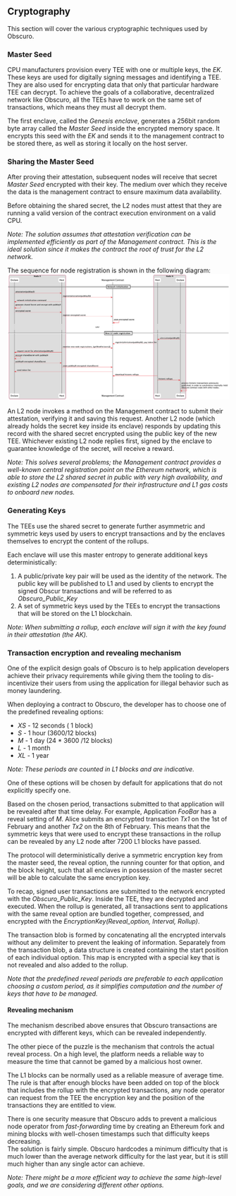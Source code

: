 ## Cryptography

This section will cover the various cryptographic techniques used by Obscuro.

### Master Seed
CPU manufacturers provision every TEE with one or multiple keys, the _EK_. These keys are used for digitally signing messages and identifying a TEE. They are also used for encrypting data that only that particular hardware TEE can decrypt. To achieve the goals of a collaborative, decentralized network like Obscuro, all the TEEs have to work on the same set of transactions, which means they must all decrypt them.

The first enclave, called the _Genesis enclave_, generates a 256bit random byte array called the _Master Seed_ inside the encrypted memory space. It encrypts this seed with the _EK_ and sends it to the management contract to be stored there, as well as storing it locally on the host server.

### Sharing the Master Seed
After proving their attestation, subsequent nodes will receive that secret _Master Seed_ encrypted with their key. The medium over which they receive the data is the management contract to ensure maximum data availability.

Before obtaining the shared secret, the L2 nodes must attest that they are running a valid version of the contract execution environment on a valid CPU.

_Note: The solution assumes that attestation verification can be implemented efficiently as part of the  Management contract. This is the ideal solution since it makes the contract the root of trust for the L2 network._

The sequence for node registration is shown in the following diagram:
![node registration](./images/node-registration.png)

An L2 node invokes a method on the Management contract to submit their attestation, verifying it and saving this request. Another L2 node (which already holds the secret key inside its enclave) responds by updating this record with the shared secret encrypted using the public key of the new TEE. Whichever existing L2 node replies first, signed by the enclave to guarantee knowledge of the secret, will receive a reward.

_Note: This solves several problems; the Management contract provides a well-known central registration point on the Ethereum network, which is able to store the L2 shared secret in public with very high availability, and existing L2 nodes are compensated for their infrastructure and L1 gas costs to onboard new nodes._


### Generating Keys
The TEEs use the shared secret to generate further asymmetric and symmetric keys used by users to encrypt transactions and by the enclaves themselves to encrypt the content of the rollups.

Each enclave will use this master entropy to generate additional keys deterministically:

1. A public/private key pair will be used as the identity of the network. The public key will be published to L1 and used by clients to encrypt the signed Obscur transactions and will be referred to as _Obscuro_Public_Key_
2. A set of symmetric keys used by the TEEs to encrypt the transactions that will be stored on the L1 blockchain.

_Note: When submitting a rollup, each enclave will sign it with the key found in their attestation (the _AK_)._


### Transaction encryption and revealing mechanism
One of the explicit design goals of Obscuro is to help application developers achieve their privacy requirements while giving them the tooling to dis-incentivize their users from using the application for illegal behavior such as money laundering.

When deploying a contract to Obscuro, the developer has to choose one of the predefined revealing options:

* _XS_ - 12 seconds ( 1 block)
* _S_ - 1 hour (3600/12 blocks)
* _M_ - 1 day (24 * 3600 /12 blocks)
* _L_ - 1 month
* _XL_ - 1 year

_Note: These periods are counted in L1 blocks and are indicative._

One of these options will be chosen by default for applications that do not explicitly specify one.

Based on the chosen period, transactions submitted to that application will be revealed after that time delay.
For example, Application _FooBar_ has a reveal setting of _M_. Alice submits an encrypted transaction _Tx1_ on the 1st of February and another _Tx2_ on the 8th of February. This means that the symmetric keys that were used to encrypt these transactions in the rollup can be revealed by any L2 node after 7200 L1 blocks have passed.

The protocol will deterministically derive a symmetric encryption key from the master seed, the reveal option,  the running counter for that option, and the block height, such that all enclaves in possession of the master secret will be able to calculate the same encryption key.

To recap, signed user transactions are submitted to the network encrypted with the _Obscuro_Public_Key_. Inside the TEE, they are decrypted and executed. When the rollup is generated, all transactions sent to applications with the same reveal option are bundled together, compressed, and encrypted with the _EncryptionKey(Reveal_option, Interval, Rollup)_.

[comment]: <> ([TODO - diagram1: Interaction diagram ])

The transaction blob is formed by concatenating all the encrypted intervals without any delimiter to prevent the leaking of information.
Separately from the transaction blob, a data structure is created containing the start position of each individual option. This map is encrypted with a special key that is not revealed and also added to the rollup.

[comment]: <> ([TODO - diagram2: Structure of a block ])

_Note that the predefined reveal periods are preferable to each application choosing a custom period, as it simplifies computation and the number of keys that have to be managed._

#### Revealing mechanism

The mechanism described above ensures that Obscuro transactions are encrypted with different keys, which can be revealed independently.

The other piece of the puzzle is the mechanism that controls the actual reveal process. On a high level, the platform needs a reliable way to measure the time that cannot be gamed by a malicious host owner.

The L1 blocks can be normally used as a reliable measure of average time. The rule is that after enough blocks have been added on top of the block that includes the rollup with the encrypted transactions, any node operator can request from the TEE the encryption key and the position of the transactions they are entitled to view.

There is one security measure that Obscuro adds to prevent a malicious node operator from _fast-forwarding_ time by creating an Ethereum fork and mining blocks with well-chosen timestamps such that difficulty keeps decreasing.   
The solution is fairly simple. Obscuro hardcodes a minimum difficulty that is much lower than the average network difficulty for the last year, but it is still much higher than any single actor can achieve.

_Note: There might be a more efficient way to achieve the same high-level goals, and we are considering different other options._ 

